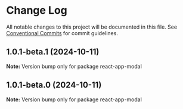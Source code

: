 # Change Log

All notable changes to this project will be documented in this file.
See [Conventional Commits](https://conventionalcommits.org) for commit guidelines.

## 1.0.1-beta.1 (2024-10-11)

**Note:** Version bump only for package react-app-modal





## 1.0.1-beta.0 (2024-10-11)

**Note:** Version bump only for package react-app-modal
